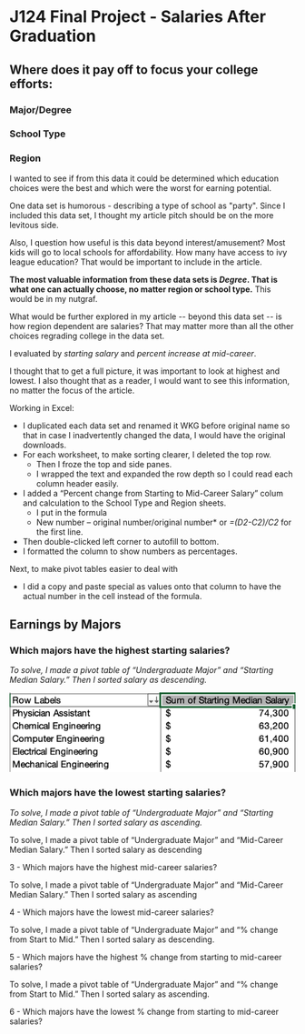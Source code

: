 # J124 Final Project - Salaries After Graduation
## Where does it pay off to focus your college efforts:
### Major/Degree
### School Type
### Region

I wanted to see if from this data it could be determined which education choices were the best and which were the worst for earning potential. 

One data set is humorous - describing a type of school as "party". Since I included this data set, I thought my article pitch should be on the more levitous side.

Also, I question how useful is this data beyond interest/amusement? Most kids will go to local schools for affordability. How many have access to ivy league education? That would be important to include in the article.

**The most valuable information from these data sets is *Degree*. That is what one can actually choose, no matter region or school type.** This would be in my nutgraf.

What would be further explored in my article -- beyond this data set -- is how region dependent are salaries? That may matter more than all the other choices regrading college in the data set.

I evaluated by *starting salary* and *percent increase at mid-career*. 

I thought that to get a full picture, it was important to look at highest and lowest. I also thought that as a reader, I would want to see this information, no matter the focus of the article. 

Working in Excel:
* I duplicated each data set and renamed it WKG before original name so that in case I inadvertently changed the data, I would have the original downloads.
* For each worksheet, to make sorting clearer, I deleted the top row. 
  * Then I froze the top and side panes.
  * I wrapped the text and expanded the row depth so I could read each column header easily.
* I added a “Percent change from Starting to Mid-Career Salary” colum and calculation to the School Type and Region sheets. 
  * I put in the formula
  * New number – original number/original number* or *=(D2-C2)/C2* for the first line.
* Then double-clicked left corner to autofill to bottom.
* I formatted the column to show numbers as percentages.

Next, to make pivot tables easier to deal with 
* I did a copy and paste special as values onto that column to have the actual number in the cell instead of the formula. 

## Earnings by Majors

### Which majors have the highest starting salaries?
*To solve, I made a pivot table of “Undergraduate Major” and “Starting Median Salary.” Then I sorted salary as descending.*

![DegreeStartDesc](/Degree_Starting_Desc.jpg)

### Which majors have the lowest starting salaries?
*To solve, I made a pivot table of “Undergraduate Major” and “Starting Median Salary.” Then I sorted salary as ascending.*


To solve, I made a pivot table of “Undergraduate Major” and “Mid-Career Median Salary.” Then I sorted salary as descending

3 - Which majors have the highest mid-career salaries? 

To solve, I made a pivot table of “Undergraduate Major” and “Mid-Career Median Salary.” Then I sorted salary as ascending

4 - Which majors have the lowest mid-career salaries?

To solve, I made a pivot table of “Undergraduate Major” and “% change from Start to Mid.” Then I sorted salary as descending.

5 - Which majors have the highest % change from starting to mid-career salaries?

To solve, I made a pivot table of “Undergraduate Major” and “% change from Start to Mid.” Then I sorted salary as ascending.

6 - Which majors have the lowest % change from starting to mid-career salaries?


